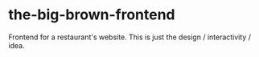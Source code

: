 # the-big-brown-frontend
 Frontend for a restaurant's website. This is just the design / interactivity / idea.
